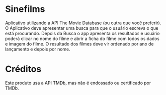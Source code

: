 # Sinefilms
Aplicativo utilizando a API The Movie Database (ou outra que você preferir). O Aplicativo deve apresentar uma busca para que o usuário escreva o que está procurando. Depois da Busca o app apresenta os resultados e usuário poderá clicar no nome do filme e abrir a ficha do filme com todos os dados e imagem do filme.  O resultado dos filmes deve vir ordenado por ano de lançamento e depois por nome.

# Créditos
Este produto usa a API TMDb, mas não é endossado ou certificado por TMDb.
